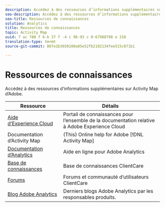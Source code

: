 ```yaml
---
description: Accédez à des ressources d’informations supplémentaires sur Activity Map d’Adobe.
seo-description: Accédez à des ressources d’informations supplémentaires sur Activity Map d’Adobe.
seo-title: Ressources de connaissances
solution: Analytics
title: Ressources de connaissances
topic: Activity Map
uuid: 7 ac 780 f 6-b 37 f -4 c 96-93 c 0-67988798 e 318
translation-type: tm+mt
source-git-commit: 86fe1b3650100a05e52fb2102134fee515c871b1

---
```



# Ressources de connaissances

Accédez à des ressources d’informations supplémentaires sur Activity Map d’Adobe.

| Ressource | Détails |
|---|---|
| [Aide d’Experience Cloud](https://marketing.adobe.com/resources/help/en_US/home/index.html) | Portail de connaissances pour l’ensemble de la documentation relative à Adobe Experience Cloud |
| Documentation d’Activity Map  | (This) Online help for Adobe [!DNL Activity Map] |
| [Documentation d’Analytics](https://marketing.adobe.com/resources/help/en_US/reference/) | Aide en ligne pour Adobe Analytics |
| [Base de connaissances](https://helpx.adobe.com/support/analytics.html) | Base de connaissances ClientCare |
| [Forums](https://forums.adobe.com/community/experience-cloud/analytics-cloud/analytics) | Forums et communauté d’utilisateurs ClientCare |
| [Blog Adobe Analytics](https://blogs.adobe.com/digitalmarketing/analytics/) | Derniers blogs Adobe Analytics par les responsables produits. |


